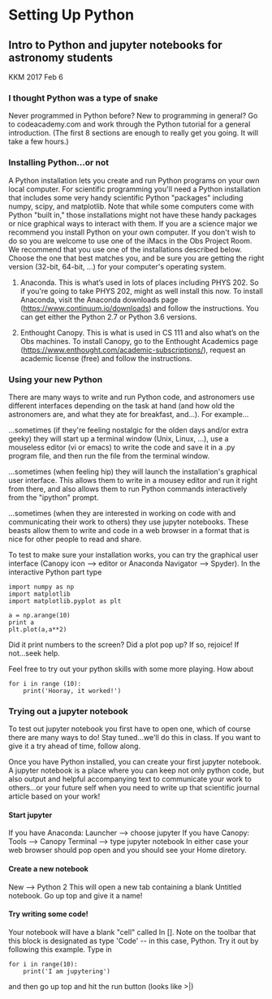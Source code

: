 # Setting Up Python

## Intro to Python and jupyter notebooks for astronomy students
KKM 2017 Feb 6

### I thought Python was a type of snake
Never programmed in Python before?  New to programming in general?  Go to codeacademy.com and work through the Python tutorial for a general introduction.  (The first 8 sections are enough to really get you going.  It will take a few hours.)

### Installing Python...or not
A Python installation lets you create and run Python programs on your own local computer. For scientific programming you'll need a Python installation that includes some very handy scientific Python "packages" including numpy, scipy, and matplotlib.  Note that while some computers come with Python "built in," those installations might not have these handy packages or nice graphical ways to interact with them. If you are a science major we recommend you install Python on your own computer.  If you don't wish to do so you are welcome to use one of the iMacs in the Obs Project Room.  We recommend that you use one of the installations described below.  Choose the one that best matches you, and be sure you are getting the right version (32-bit, 64-bit, ...) for your computer's operating system.

1) Anaconda.  This is what’s used in lots of places including PHYS 202.  So if you're going to take PHYS 202, might as well install this now.  To install Anaconda, visit the Anaconda downloads page (https://www.continuum.io/downloads) and follow the instructions.  You can get either the Python 2.7 or Python 3.6 versions.

2) Enthought Canopy.  This is what is used in CS 111 and also what’s on the Obs machines.  To install Canopy, go to the Enthought Academics page (https://www.enthought.com/academic-subscriptions/), request an academic license (free) and follow the instructions.

### Using your new Python
There are many ways to write and run Python code, and astronomers use different interfaces depending on the task at hand (and how old the astronomers are, and what they ate for breakfast, and...).  For example...
    
...sometimes (if they're feeling nostalgic for the olden days and/or extra geeky) they will start up a terminal window (Unix, Linux, ...), use a mouseless editor (vi or emacs) to write the code and save it in a .py program file, and then run the file from the terminal window.  
    
...sometimes (when feeling hip) they will launch the installation's graphical user interface.  This allows them to write in a mousey editor and run it right from there, and also allows them to run Python commands interactively from the "ipython" prompt.
    
...sometimes (when they are interested in working on code with and communicating their work to others) they use jupyter notebooks. These beasts allow them to write and code in a web browser in a format that is nice for other people to read and share.
    
To test to make sure your installation works, you can try the graphical user interface (Canopy icon --> editor or Anaconda Navigator --> Spyder). In the interactive Python part type

    import numpy as np
    import matplotlib
    import matplotlib.pyplot as plt
    
    a = np.arange(10)
    print a
    plt.plot(a,a**2)
    
Did it print numbers to the screen?  Did a plot pop up?  If so, rejoice!  If not...seek help. 

Feel free to try out your python skills with some more playing.  How about 

    for i in range (10):
        print('Hooray, it worked!')


### Trying out a jupyter notebook
To test out jupyter notebook you first have to open one, which of course there are many ways to do!
Stay tuned...we'll do this in class.  If you want to give it a try ahead of time, follow along.

Once you have Python installed, you can create your first jupyter notebook. A jupyter notebook is a place where you can keep not only python code, but also output and helpful accompanying text to communicate your work to others...or your future self when you need to write up that scientific journal article based on your work!

#### Start jupyter
If you have Anaconda: Launcher --> choose jupyter
If you have Canopy: Tools --> Canopy Terminal --> type jupyter notebook
In either case your web browser should pop open and you should see your Home diretory.

#### Create a new notebook
New --> Python 2
This will open a new tab containing a blank Untitled notebook. Go up top and give it a name!

#### Try writing some code!
Your notebook will have a blank "cell" called In []. Note on the toolbar that this block is designated as type 'Code' -- in this case, Python. Try it out by following this example.  Type in

    for i in range(10):
        print('I am jupytering')

and then go up top and hit the run button (looks like >|)
